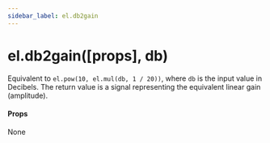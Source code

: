 ```yaml
---
sidebar_label: el.db2gain
---
```


# el.db2gain([props], db)

Equivalent to `el.pow(10, el.mul(db, 1 / 20))`, where `db` is the input value in Decibels.
The return value is a signal representing the equivalent linear gain (amplitude).

#### Props

None

